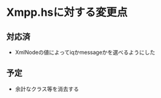 Xmpp.hsに対する変更点
=====================

対応済
------

* XmlNodeの値によってiqかmessageかを選べるようにした

予定
----

* 余計なクラス等を消去する
